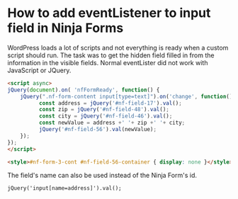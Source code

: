 # How to add eventListener to input field in Ninja Forms

WordPress loads a lot of scripts and not everything is ready when a custom script should run. The task was to get the hidden field filled in from the information in the visible fields. Normal eventLister did not work with JavaScript or JQuery.

```HTML
<script async>
jQuery(document).on( 'nfFormReady', function() {
	jQuery(".nf-form-content input[type=text]").on('change', function(){
		  const address = jQuery('#nf-field-17').val();
		  const zip = jQuery('#nf-field-48').val();
		  const city = jQuery('#nf-field-46').val();
		  const newValue = address +' '+ zip +' '+ city;
		  jQuery('#nf-field-56').val(newValue);
	});
});
</script>

<style>#nf-form-3-cont #nf-field-56-container { display: none }</style>
```

The field's name can also be used instead of the Ninja Form's id.

```JQuery
jQuery('input[name=address]').val();
```
